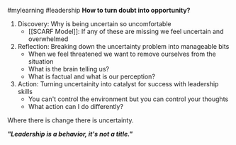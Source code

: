 #mylearning #leadership 
**How to turn doubt into opportunity?**
1. Discovery: Why is being uncertain so uncomfortable
	- [[SCARF Model]]: If any of these are missing we feel uncertain and overwhelmed
2. Reflection: Breaking down the uncertainty problem into manageable bits
	- When we feel threatened we want to remove ourselves from the situation
	- What is the brain telling us?
	- What is factual and what is our perception? 
3. Action: Turning uncertainity into catalyst for success with leadership skills
	- You can't control the environment but you can control your thoughts
	- What action can I do differently?

Where there is change there is uncertainty.

***"Leadership is a behavior, it's not a title."***


